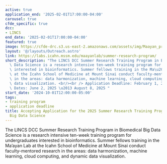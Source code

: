 ```yaml
---
active: true
application_end: '2025-02-01T17:00:00-04:00'
carousel: true
cfde_specific: true
dcc:
- LINCS
end_date: '2025-02-01T17:00:00-04:00'
featured: true
image: https://cfde-drc.s3.us-east-2.amazonaws.com/assets/img/Maayan_program.png
layout: '@/layouts/Outreach.astro'
link: https://labs.icahn.mssm.edu/maayanlab/summer-research-program/
short_description: "The LINCS DCC Summer Research Training Program in Biomedical Big\
  \ Data Science is a research intensive ten-week training program for undergraduates\
  \ interested in bioinformatics. Summer fellows training in the Ma\u2019ayan Lab\
  \ at the Icahn School of Medicine at Mount Sinai conduct faculty-mentored research\
  \ in the areas: data harmonization, machine learning, cloud computing, and dynamic\
  \ data visualization. <br/><br /> Application Deadline: February 1, 2025 <br />Program\
  \ Dates: June 2, 2025 \u2013 August 8, 2025 "
start_date: '2024-10-01T12:00:00-05:00'
tags: 
- training program
- application deadline
title: Accepting Application for the 2025 Summer Research Training Program in Biomedical
  Big Data Science
---
```

The LINCS DCC Summer Research Training Program in Biomedical Big Data Science is a research intensive ten-week training program for undergraduates interested in bioinformatics. Summer fellows training in the Ma’ayan Lab at the Icahn School of Medicine at Mount Sinai conduct faculty-mentored research in the areas: data harmonization, machine learning, cloud computing, and dynamic data visualization. 